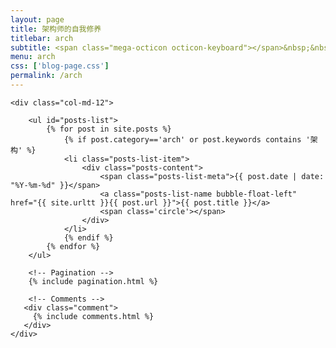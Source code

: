 ```yaml
---
layout: page
title: 架构师的自我修养
titlebar: arch
subtitle: <span class="mega-octicon octicon-keyboard"></span>&nbsp;&nbsp; 其实我是一名程序员。
menu: arch
css: ['blog-page.css']
permalink: /arch
---
```


<div class="row">

    <div class="col-md-12">

        <ul id="posts-list">
            {% for post in site.posts %}
                {% if post.category=='arch' or post.keywords contains '架构' %}
                <li class="posts-list-item">
                    <div class="posts-content">
                        <span class="posts-list-meta">{{ post.date | date: "%Y-%m-%d" }}</span>
                        <a class="posts-list-name bubble-float-left" href="{{ site.urltt }}{{ post.url }}">{{ post.title }}</a>
                        <span class='circle'></span>
                    </div>
                </li>
                {% endif %}
            {% endfor %}
        </ul> 

        <!-- Pagination -->
        {% include pagination.html %}

        <!-- Comments -->
       <div class="comment">
         {% include comments.html %}
       </div>
    </div>

</div>
<script>
    $(document).ready(function(){

        // Enable bootstrap tooltip
        $("body").tooltip({ selector: '[data-toggle=tooltip]' });

    });
</script>
